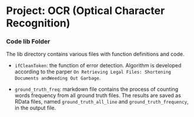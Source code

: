 # Project: OCR (Optical Character Recognition) 

### Code lib Folder

The lib directory contains various files with function definitions and code.

- `ifCleanToken`: the function of error detection. Algorithm is developed according to the parper `On Retrieving Legal Files: Shortening Documents andWeeding Out Garbage`.

- `ground_truth_freq`: markdown file contains the process of counting words frequency from all ground truth files. The results are saved as RData files, named `ground_truth_all_line` and `ground_truth_frequency`, in the output file.
